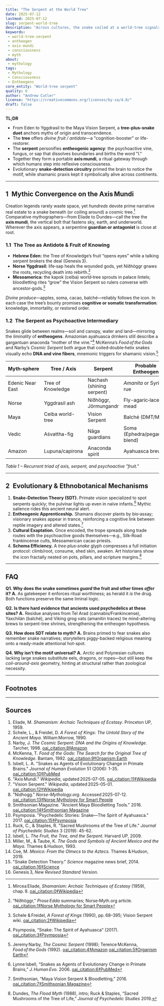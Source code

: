 ```yaml
---
title: "The Serpent at the World Tree"
date: 2025‑07‑12
lastmod: 2025‑07‑12
slug: serpent-world-tree
description: "Across cultures, the snake coiled at a world‑tree signals an entheogenic passage into self‑aware “I‑am” consciousness—this article explains the motif’s persistence."
keywords:
 - world‑tree‑serpent
 - entheogen
 - axis‑mundi
 - consciousness
 - myth
about:
 - mythology
tags:
 - Mythology
 - Consciousness
 - Entheogens
core_entity: "World‑tree serpent"
quality: 6
author: "Andrew Cutler"
license: "https://creativecommons.org/licenses/by-sa/4.0/"
draft: false
---
```


**TL;DR**

- From Eden to Yggdrasil to the Maya Vision Serpent, a **tree-plus-snake duet** anchors myths of origin and transcendence. 
- The **tree** offers *divine fruit / antidote*—a "cognition-booster" or life-restorer. 
- The **serpent** personifies **entheogenic agency**: the psychoactive vine, fungus, or sap that dissolves boundaries and births the word "I." 
- Together they form a portable **axis mundi**, a ritual gateway through which humans step into reflexive consciousness. 
- Evolutionary **snake-detection circuitry** primed the brain to notice the motif, while shamanic praxis kept it symbolically alive across continents.

---

## 1 Mythic Convergence on the Axis Mundi

Creation legends rarely waste space, yet *hundreds* devote prime narrative real estate to a snake beneath (or coiling around) a cosmic tree.[^1]  Comparative mythographers—from Eliade to Dundes—call the tree the **axis mundi**, the vertical bolt that fastens sky, earth, and underworld.  Wherever the axis appears, a serpentine **guardian or antagonist** is close at root.

### 1.1 The Tree as Antidote & Fruit of Knowing  

- **Hebrew Eden:** the Tree of Knowledge’s fruit “opens eyes” while a talking serpent brokers the deal (Genesis 3).  
- **Norse Yggdrasil:** life‑sap heals the wounded gods, yet Níðhöggr gnaws the roots, recycling death into rebirth.[^2]  
- **Mesoamerica:** the kapok (ceiba) world‑tree sprouts in palace lintels; bloodletting rites “grow” the Vision Serpent so rulers converse with ancestor‑gods.[^3]

*Divine produce*—apples, soma, cacao, balché—reliably follows the icon.  In each case the tree’s bounty promises **cognitive or somatic transformation**: knowledge, immortality, or restored order.

### 1.2 The Serpent as Psychoactive Intermediary  

Snakes glide between realms—soil and canopy, water and land—mirroring the *liminality* of **entheogens**.  Amazonian ayahuasca drinkers still describe a gargantuan anaconda “mother of the vine.”[^4]  McKenna’s *Food of the Gods* and Narby’s *Cosmic Serpent* both argue that coiled‑double‑helix snakes visually echo **DNA and vine fibers**, mnemonic triggers for shamanic vision.[^5]

| Myth‑sphere | Tree / Axis | Serpent | Probable Entheogen |
|-------------|-------------|---------|--------------------|
| Edenic Near East | Tree of Knowledge | Nachash (shining serpent) | *Amanita* or Syrian rue |
| Norse | Yggdrasil ash | Níðhöggr, Jörmungandr | Fly-agaric‐laced mead |
| Maya | Ceiba world-tree | Vision Serpent | Balché (DMT/MDA) |
| Vedic | Aśvattha-fig | Nāga guardians | Soma (Ephedra/peganum blend) |
| Amazon | Lupuna/capirona | Anaconda spirit | Ayahuasca brew |

*Table 1 – Recurrent triad of axis, serpent, and psychoactive "fruit."*

---

## 2 Evolutionary & Ethnobotanical Mechanisms

1. **Snake‑Detection Theory (SDT).**  Primate vision specialized to spot serpents quickly; the pulvinar lights up even in naïve infants.[^6]  Mythic salience rides this ancient neural alert.  
2. **Entheogenic Apprenticeship.**  Shamans discover plants by bio‑assay; visionary snakes appear in trance, reinforcing a cognitive link between reptile imagery and altered states.[^7]  
3. **Cultural Exaptation.**  Once encoded, the trope spreads along trade routes with the psychoactive goods themselves—e.g., Silk‑Road frankincense cults, Mesoamerican cacao priests.  
4. **Schema Efficiency.**  A *tree‑plus‑snake* glyph compresses a full initiation protocol: climb/root, consume, shed skin, awaken.  Art historians show the icon fractally nested on pots, pillars, and scripture margins.[^8]

---

## FAQ

**Q1. Why does the snake sometimes *guard* the fruit and other times *offer* it?** 
**A.** As gatekeeper it enforces ritual worthiness; as herald it *is* the drug. Both functions preserve the same liminal logic.

**Q2. Is there hard evidence that ancients used psychedelics at these sites?** 
**A.** Residue analyses from Tel Arad (cannabis/Frankincense), Yaxchilán (balché), and Viking grog vats (amanitin traces) tie mind-altering brews to serpent-tree shrines, strengthening the entheogen hypothesis.

**Q3. How does SDT relate to myth?** 
**A.** Brains primed to fear snakes also remember snake narratives; storytellers piggy-backed religious meaning onto a ready-made attentional hot-spot.

**Q4. Why isn't the motif universal?** 
**A.** Arctic and Polynesian cultures lacking large snakes substitute eels, dragons, or ropes—but still keep the *coil-around-axis* geometry, hinting at structural rather than zoological necessity.

---

## Footnotes

[^1]: Mircea Eliade, *Shamanism: Archaic Techniques of Ecstasy* (1959), chap. 9.  [oai_citation:0‡Wikipedia](https://en.wikipedia.org/wiki/Axis_mundi?utm_source=chatgpt.com)  
[^2]: “Níðhöggr,” *Prose Edda* summaries; Norse‑Myth.org article.  [oai_citation:1‡Norse Mythology for Smart People](https://norse-mythology.org/gods-and-creatures/giants/nidhogg/?utm_source=chatgpt.com)  
[^3]: Schele & Freidel, *A Forest of Kings* (1990), pp. 68–395; Vision Serpent wiki.  [oai_citation:2‡Wikipedia](https://en.wikipedia.org/wiki/Vision_Serpent?utm_source=chatgpt.com)  
[^4]: Psymposia, “Snake: The Spirit of Ayahuasca” (2017).  [oai_citation:3‡Psymposia](https://www.psymposia.com/magazine/psychedelic-stories-snake-spirit-ayahuasca/?utm_source=chatgpt.com)  
[^5]: Jeremy Narby, *The Cosmic Serpent* (1998); Terence McKenna, *Food of the Gods* (1992).  [oai_citation:4‡Amazon](https://www.amazon.com/Cosmic-Serpent-DNA-Origins-Knowledge/dp/0874779642?utm_source=chatgpt.com) [oai_citation:5‡Organism Earth](https://www.organism.earth/library/document/food-of-the-gods?utm_source=chatgpt.com)  
[^6]: Lynne Isbell, “Snakes as Agents of Evolutionary Change in Primate Brains,” *J. Human Evo.* 2006.  [oai_citation:6‡PubMed](https://pubmed.ncbi.nlm.nih.gov/16545427/?utm_source=chatgpt.com)  
[^7]: Smithsonian, “Maya Vision Serpent & Bloodletting,” 2016.  [oai_citation:7‡Smithsonian Magazine](https://www.smithsonianmag.com/science-nature/ancient-maya-bloodletting-tools-or-kitchen-knives-how-archaeologists-tell-difference-1-180960232/?utm_source=chatgpt.com)  
[^8]: Dundes, *The Flood Myth* (1988), intro; Ruck & Staples, “Sacred Mushrooms of the Tree of Life,” *Journal of Psychedelic Studies* 2019.

---

## Sources

1. Eliade, M. *Shamanism: Archaic Techniques of Ecstasy*. Princeton UP, 1959. 
2. Schele, L., & Freidel, D. *A Forest of Kings: The Untold Story of the Ancient Maya*. William Morrow, 1990. 
3. Narby, J. *The Cosmic Serpent: DNA and the Origins of Knowledge*. Tarcher, 1998. [oai_citation:8‡Amazon](https://www.amazon.com/Cosmic-Serpent-DNA-Origins-Knowledge/dp/0874779642) 
4. McKenna, T. *Food of the Gods: The Search for the Original Tree of Knowledge*. Bantam, 1992. [oai_citation:9‡Organism Earth](https://www.organism.earth/library/document/food-of-the-gods) 
5. Isbell, L. A. "Snakes as Agents of Evolutionary Change in Primate Brains." *Journal of Human Evolution* 51 (2006): 1-35. [oai_citation:10‡PubMed](https://pubmed.ncbi.nlm.nih.gov/16545427/) 
6. "Axis Mundi." *Wikipedia*, updated 2025-07-05. [oai_citation:11‡Wikipedia](https://en.wikipedia.org/wiki/Axis_mundi) 
7. "Vision Serpent." *Wikipedia*, updated 2025-05-01. [oai_citation:12‡Wikipedia](https://en.wikipedia.org/wiki/Vision_Serpent) 
8. "Nidhogg." *Norse-Mythology.org*. Accessed 2025-07-12. [oai_citation:13‡Norse Mythology for Smart People](https://norse-mythology.org/gods-and-creatures/giants/nidhogg/) 
9. Smithsonian Magazine. "Ancient Maya Bloodletting Tools." 2016. [oai_citation:14‡Smithsonian Magazine](https://www.smithsonianmag.com/science-nature/ancient-maya-bloodletting-tools-or-kitchen-knives-how-archaeologists-tell-difference-1-180960232/) 
10. Psymposia. "Psychedelic Stories: Snake—The Spirit of Ayahuasca." 2017. [oai_citation:15‡Psymposia](https://www.psymposia.com/magazine/psychedelic-stories-snake-spirit-ayahuasca/) 
11. Ruck, C., & Staples, R. "Sacred Mushrooms of the Tree of Life." *Journal of Psychedelic Studies* 3 (2019): 45-62. 
12. Isbell, L. *The Fruit, the Tree, and the Serpent*. Harvard UP, 2009. 
13. Miller, M., & Taube, K. *The Gods and Symbols of Ancient Mexico and the Maya*. Thames & Hudson, 1993. 
14. Coe, M. *Mexico: From the Olmecs to the Aztecs*. Thames & Hudson, 2019. 
15. "Snake Detection Theory." *Science* magazine news brief, 2014. [oai_citation:16‡Science](https://www.science.org/content/article/did-snakes-help-build-primate-brain) 
16. Genesis 3, *New Revised Standard Version*. 
